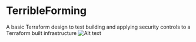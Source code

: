 # TerribleForming
A basic Terraform design to test building and applying security controls to a Terraform built infrastructure
![Alt text](../Azure2.jpg?raw=true "Title")
